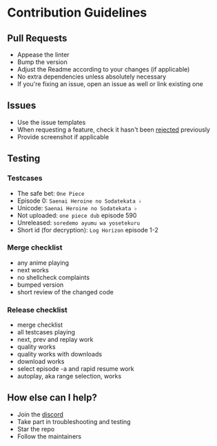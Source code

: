 # Contribution Guidelines

## Pull Requests

- Appease the linter
- Bump the version
- Adjust the Readme according to your changes (if applicable)
- No extra dependencies unless absolutely necessary
- If you're fixing an issue, open an issue as well or link existing one

## Issues

- Use the issue templates
- When requesting a feature, check it hasn't been [rejected](https://github.com/pystardust/ani-cli/issues/523) previously
- Provide screenshot if applicable

## Testing

### Testcases

- The safe bet: `One Piece`
- Episode 0: `Saenai Heroine no Sodatekata ♭`
- Unicode: `Saenai Heroine no Sodatekata ♭`
- Not uploaded: `one piece dub` episode 590
- Unreleased: `soredemo ayumu wa yosetekuru`
- Short id (for decryption): `Log Horizon` episode 1-2

### Merge checklist

- any anime playing
- next works
- no shellcheck complaints
- bumped version
- short review of the changed code

### Release checklist

- merge checklist
- all testcases playing
- next, prev and replay work
- quality works
- quality works with downloads
- download works
- select episode -a and rapid resume work
- autoplay, aka range selection, works

## How else can I help?

- Join the [discord](https://discord.gg/aqu7GpqVmR)
- Take part in troubleshooting and testing
- Star the repo
- Follow the maintainers
